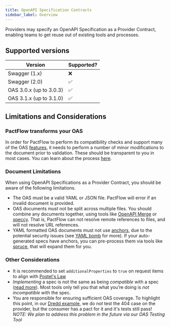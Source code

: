 ```yaml
---
title: OpenAPI Specification Contracts
sidebar_label: Overview
---
```


Providers may specify an OpenAPI Specification as a Provider Contract, enabling teams to get reuse out of existing tools and processes.

## Supported versions

| Version                 | Supported? |
| ------------------------| ---------- |
| Swagger (1.x)           | ❌         |
| Swagger (2.0)           | ✅         |
| OAS 3.0.x (up to 3.0.3) | ✅         |
| OAS 3.1.x (up to 3.1.0) | ✅         |

## Limitations and Considerations

### PactFlow transforms your OAS

In order for PactFlow to perform its compatibility checks and support many of the OAS [features](/docs/bi-directional-contract-testing/contracts/oas/features), it needs to perform a number of minor modifications to the document prior to validation. These should be transparent to you in most cases. You can learn about the process [here](/docs/bi-directional-contract-testing/contracts/oas/keyword-support).

### Document Limitations

When using OpenAPI Specifications as a Provider Contract, you should be aware of the following limitations.

- The OAS must be a valid YAML or JSON file. PactFlow will error if an invalid document is provided.
- OAS documents must not be split across multiple files. You should combine any documents together, using tools like [OpenAPI Merge](https://github.com/robertmassaioli/openapi-merge) or [speccy](https://www.npmjs.com/package/speccy). That is, PactFlow can not resolve remote references to files, and will not resolve URL references.
- YAML formatted OAS documents must not use [anchors](https://yaml.org/spec/1.2.2/#3222-anchors-and-aliases), due to the potential security issues (see [YAML bomb](https://en.wikipedia.org/wiki/Billion_laughs_attack) for more). If your auto-generated specs have anchors, you can pre-process them via tools like [spruce](https://github.com/geofffranks/spruce), that will expand them for you.

### Other Considerations

- It is recommended to set `additionalProperties` to `true` on request items to align with [Postel's Law](https://en.wikipedia.org/wiki/Robustness_principle)
- _Implementing_ a spec is not the same as being _compatible_ with a spec ([read more](https://pactflow.io/blog/contract-testing-using-json-schemas-and-open-api-part-1/)). Most tools only tell you that what you’re doing is _not incompatible_ with the spec.
- You are responsible for ensuring sufficient OAS coverage. To highlight this point, in our [Dredd example](https://github.com/pactflow/example-bi-directional-provider-dredd), we do _not_ test the 404 case on the provider, but the consumer has a pact for it and it's tests still pass! _NOTE: We plan to address this problem in the future via our OAS Testing Tool_